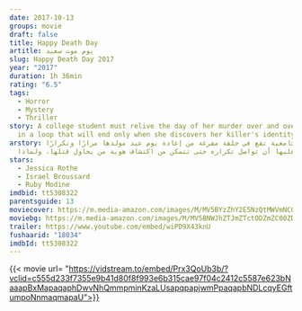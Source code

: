 ```yaml
---
date: 2017-10-13
groups: movie
draft: false
title: Happy Death Day
artitle: يوم موت سعيد
slug: Happy Death Day 2017
year: "2017"
duration: 1h 36min
rating: "6.5"
tags:
  - Horror
  - Mystery
  - Thriller
story: A college student must relive the day of her murder over and over again,
  in a loop that will end only when she discovers her killer's identity.
arstory: طالبة جامعية تقع في حلقة مفرغة من إعادة يوم عيد مولدها مرارًا وتكرارًا،
  وعليها أن تواصل تكراره حتى تتمكن من اكتشاف هوية من يحاول قتلها، ولماذا.
stars:
  - Jessica Rothe
  - Israel Broussard
  - Ruby Modine
imdbid: tt5308322
parentsguide: 13
moviecover: https://m.media-amazon.com/images/M/MV5BYzZhY2E5NzQtMWVmNC00YmEzLTgxZDMtNjE2YmQ4ZTZiZGZjXkEyXkFqcGdeQXVyODQxMTI4MjM@._V1_UX182_CR0,0,182,268_AL_.jpg
moviebg: https://m.media-amazon.com/images/M/MV5BNWJhZTJmZTctODZmZC00ZDY5LWIzNWItN2YwMDk0OGE1ZTYxXkEyXkFqcGdeQXVyMjI3NzE4MTM@._V1_SX1777_CR0,0,1777,888_AL_.jpg
trailer: https://www.youtube.com/embed/wiPD9X43knU
fushaarid: "18034"
imdbId: tt5308322
---
```


{{< movie url= "https://vidstream.to/embed/Prx3QoUb3b/?vclid=c555d233f7355e9b41d80f8f993e6b315cae97f04c2412c5587e623bNaaapBxMapaqaphDwvNhQmmpminKzaLUsapqpapjwmPpaqapbNDLcqyEGftumpoNnmaqmapaU">}}
